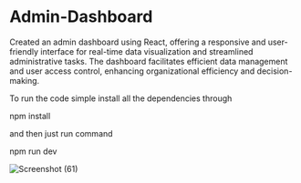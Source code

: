 # Admin-Dashboard
 Created an admin dashboard using React, offering a responsive and user-friendly interface for real-time data visualization and streamlined administrative tasks. The dashboard facilitates efficient data management and user access control, enhancing organizational efficiency and decision-making.

 To run the code simple install all the dependencies through 

 npm install

 and then just run command

 npm run dev
 
![Screenshot (61)](https://github.com/manashinde16/Admin-Dashboard/assets/139111725/4bd5e6f7-b193-4faf-8e02-05737cff6516)
